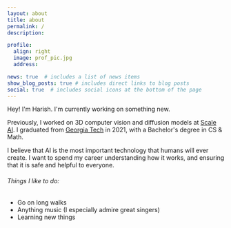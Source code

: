 ```yaml
---
layout: about
title: about
permalink: /
description:

profile:
  align: right
  image: prof_pic.jpg
  address:

news: true  # includes a list of news items
show_blog_posts: true # includes direct links to blog posts
social: true  # includes social icons at the bottom of the page
---
```

Hey! I'm Harish. I'm currently working on something new.

Previously, I worked on 3D computer vision and diffusion models at [Scale AI](http://www.scale.com). I graduated from [Georgia Tech](http://gatech.edu) in 2021, with a Bachelor's degree in CS & Math.

I believe that AI is the most important technology that humans will ever create. I want to spend my career understanding how it works, and ensuring that it is safe and helpful to everyone.

###### Things I like to do:

- Go on long walks
- Anything music (I especially admire great singers)
- Learning new things
